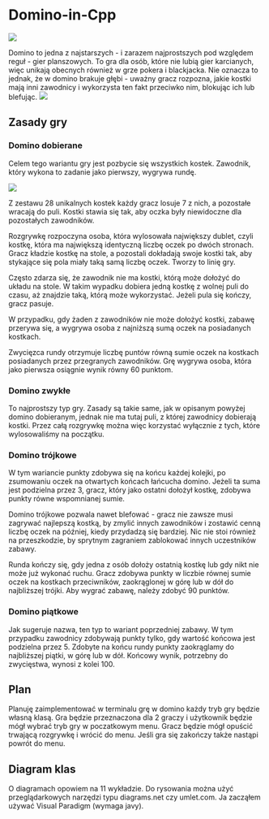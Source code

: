 # Domino-in-Cpp

![](https://i.imgur.com/ezqRHGU.png)

Domino to jedna z najstarszych - i zarazem najprostszych pod względem reguł - gier planszowych. To gra dla osób, które nie lubią gier karcianych, więc unikają obecnych również w grze pokera i blackjacka. Nie oznacza to jednak, że w domino brakuje głębi - uważny gracz rozpozna, jakie kostki mają inni zawodnicy i wykorzysta ten fakt przeciwko nim, blokując ich lub blefując.
![](https://i.imgur.com/A5UGD8U.png)

## Zasady gry

### Domino dobierane

Celem tego wariantu gry jest pozbycie się wszystkich kostek. Zawodnik, który wykona to zadanie jako pierwszy, wygrywa rundę.

![](https://i.imgur.com/Sa9Jz4q.png)


Z zestawu 28 unikalnych kostek każdy gracz losuje 7 z nich, a pozostałe wracają do puli. Kostki stawia się tak, aby oczka były niewidoczne dla pozostałych zawodników.

Rozgrywkę rozpoczyna osoba, która wylosowała największy dublet, czyli kostkę, która ma największą identyczną liczbę oczek po dwóch stronach. Gracz kładzie kostkę na stole, a pozostali dokładają swoje kostki tak, aby stykające się pola miały taką samą liczbę oczek. Tworzy to linię gry.

Często zdarza się, że zawodnik nie ma kostki, którą może dołożyć do układu na stole. W takim wypadku dobiera jedną kostkę z wolnej puli do czasu, aż znajdzie taką, którą może wykorzystać. Jeżeli pula się kończy, gracz pasuje.

W przypadku, gdy żaden z zawodników nie może dołożyć kostki, zabawę przerywa się, a wygrywa osoba z najniższą sumą oczek na posiadanych kostkach.

Zwycięzca rundy otrzymuje liczbę puntów równą sumie oczek na kostkach posiadanych przez przegranych zawodników. Grę wygrywa osoba, która jako pierwsza osiągnie wynik równy 60 punktom.

### Domino zwykłe

To najprostszy typ gry. Zasady są takie same, jak w opisanym powyżej domino dobieranym, jednak nie ma tutaj puli, z której zawodnicy dobierają kostki. Przez całą rozgrywkę można więc korzystać wyłącznie z tych, które wylosowaliśmy na początku.

### Domino trójkowe

W tym wariancie punkty zdobywa się na końcu każdej kolejki, po zsumowaniu oczek na otwartych końcach łańcucha domino. Jeżeli ta suma jest podzielna przez 3, gracz, który jako ostatni dołożył kostkę, zdobywa punkty równe wspomnianej sumie.

Domino trójkowe pozwala nawet blefować - gracz nie zawsze musi zagrywać najlepszą kostką, by zmylić innych zawodników i zostawić cenną liczbę oczek na później, kiedy przydadzą się bardziej. Nic nie stoi również na przeszkodzie, by sprytnym zagraniem zablokować innych uczestników zabawy.

Runda kończy się, gdy jedna z osób dołoży ostatnią kostkę lub gdy nikt nie może już wykonać ruchu. Gracz zdobywa punkty w liczbie równej sumie oczek na kostkach przeciwników, zaokrąglonej w górę lub w dół do najbliższej trójki. Aby wygrać zabawę, należy zdobyć 90 punktów.

### Domino piątkowe

Jak sugeruje nazwa, ten typ to wariant poprzedniej zabawy. W tym przypadku zawodnicy zdobywają punkty tylko, gdy wartość końcowa jest podzielna przez 5. Zdobyte na końcu rundy punkty zaokrąglamy do najbliższej piątki, w górę lub w dół. Końcowy wynik, potrzebny do zwycięstwa, wynosi z kolei 100.
## Plan
Planuję zaimplementować w terminalu grę w domino każdy tryb gry będzie własną klasą. Gra będzie przeznaczona dla 2 graczy i użytkownik będzie mógł wybrać tryb gry w poczatkowym menu. Gracz będzie mógł opuścić trwającą rozgrywkę i wrócić do menu. Jeśli gra się zakończy także nastąpi powrót do menu.
## Diagram klas

O diagramach opowiem na 11 wykładzie. Do rysowania można użyć przeglądarkowych narzędzi typu diagrams.net czy umlet.com. Ja zacząłem używać Visual Paradigm (wymaga javy).
